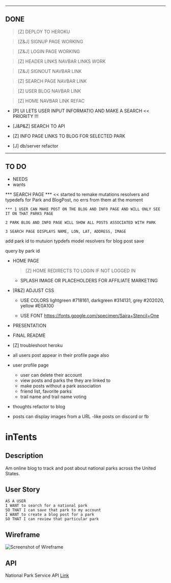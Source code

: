 
---
DONE
---

> [Z] DEPLOY TO HEROKU



> [Z&J] SIGNUP PAGE WORKING



> [Z&J] LOGIN PAGE WORKING



> [Z] HEADER LINKS NAVBAR LINKS WORK
    
   > [Z&J] SIGNOUT NAVBAR LINK
    
   > [Z] SEARCH PAGE NAVBAR LINK
    
   > [Z] USER BLOG NAVBAR LINK

   > [Z] HOME NAVBAR LINK REFAC

   * [P] UI LETS USER INPUT INFORMATIO AND MAKE A SEARCH << PRIORITY !!!

   * [J&P&Z] SEARCH TO API

   * [Z] INFO PAGE LINKS TO BLOG FOR SELECTED PARK 

   * [J] db/server refactor

---
TO DO
---



* NEEDS 
* wants



*** SEARCH PAGE ***  << started to remake mutations resolvers and typedefs for Park and BlogPost, no errs from them at the  moment

    *** 1 USER CAN MAKE POST ON THE BLOG AND INFO PAGE AND WILL ONLY SEE IT ON THAT PARKS PAGE
    
    2 PARK BLOG AND INFO PAGE WILL SHOW ALL POSTS ASSOCIATED WITH PARK
    
    3 SEARCH PAGE DISPLAYS NAME, LON, LAT, ADDRESS, IMAGE 


add park id to mutuion typdefs model resolvers for blog post save 

query by park id 

* HOME PAGE

    > [Z] HOME REDIRECTS TO LOGIN IF NOT LOGGED IN

    * SPLASH IMAGE OR PLACEHOLDERS FOR AFFILIATE MARKETING



* [R&Z] ADJUST CSS

    * USE COLORS 
        lightgreen #718161, darkgreen #314131, grey #202020, yellow #E0A100
        
    * USE FONT
        https://fonts.google.com/specimen/Saira+Stencil+One



* PRESENTATION



* FINAL README



* [Z] troubleshoot heroku



* all users post appear in their profile page also

* user profile page
    * user can delete their account
    * view posts and parks the they are linked to
    * make posts without a park association
    * friend list, favorite parks
    * trail name and trail name voting

* thoughts refactor to blog

* posts can display images from a URL -like posts on discord or fb




# inTents

## Description

Am online blog to track and post about national parks across the United States. 

## User Story

```
AS A USER
I WANT to search for a national park
SO THAT I can save that park to my account
I WANT to create a blog post for a park
SO THAT I can review that particular park
```

## Wireframe

![Screenshot of Wireframe](Assets/intents-wireframe.PNG)

## API

National Park Service API [Link](https://www.nps.gov/subjects/developer/api-documentation.htm)